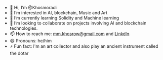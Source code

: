 - 👋 Hi, I’m @Khosmoradi
- 👀 I’m interested in AI, blockchain, Music and Art
- 🌱 I’m currently learning Solidity and Machine learning
- 💞️ I’m looking to collaborate on projects involving AI and blockchain technologies.
- 📫 How to reach me: mm.khosrow@gmail.com and [LinkdIn](https://www.linkedin.com/in/khosrow-moradi-a64a42150/)
- 😄 Pronouns: he/him
- ⚡ Fun fact: I'm an art collector and also play an ancient instrument called the dotar

<!---
Khosmoradi/Khosmoradi is a ✨ special ✨ repository because its `README.md` (this file) appears on your GitHub profile.
You can click the Preview link to take a look at your changes.
--->
